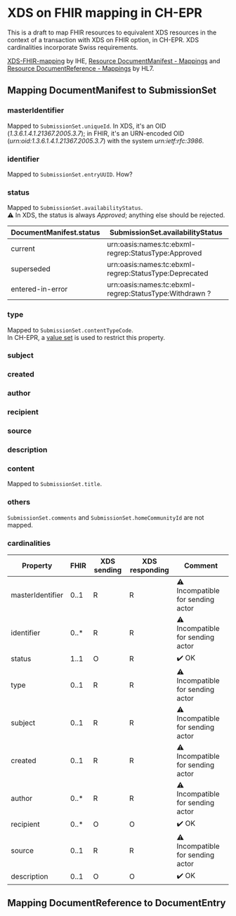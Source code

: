 # XDS on FHIR mapping in CH-EPR

This is a draft to map FHIR resources to equivalent XDS resources in the context of a transaction with XDS on FHIR option, in CH-EPR. XDS cardinalities incorporate Swiss requirements.

[XDS-FHIR-mapping](https://wiki.ihe.net/index.php/XDS-FHIR-mapping "XDS-FHIR-mapping") by IHE, [Resource DocumentManifest - Mappings](https://www.hl7.org/fhir/documentmanifest-mappings.html "Resource DocumentManifest - Mappings") and [Resource DocumentReference - Mappings](https://www.hl7.org/fhir/documentreference-mappings.html "Resource DocumentReference - Mappings") by HL7.

## Mapping DocumentManifest to SubmissionSet

### masterIdentifier
Mapped to `SubmissionSet.uniqueId`. In XDS, it's an OID (*1.3.6.1.4.1.21367.2005.3.7*); in FHIR, it's an URN-encoded OID (*urn:oid:1.3.6.1.4.1.21367.2005.3.7*) with the system *urn:ietf:rfc:3986*.

### identifier
Mapped to `SubmissionSet.entryUUID`. How?<br>

### status
Mapped to `SubmissionSet.availabilityStatus`.<br>
:warning: In XDS, the status is always *Approved*; anything else should be rejected.

| DocumentManifest.status | SubmissionSet.availabilityStatus |
| ------------ | ------------ |
| current | urn:oasis:names:tc:ebxml-regrep:StatusType:Approved |
| superseded | urn:oasis:names:tc:ebxml-regrep:StatusType:Deprecated |
| entered-in-error | urn:oasis:names:tc:ebxml-regrep:StatusType:Withdrawn ? |

### type
Mapped to `SubmissionSet.contentTypeCode`.<br> In CH-EPR, a [value set](http://fhir.ch/ig/ch-epr-term/ValueSet-SubmissionSet.contentTypeCode.html) is used to restrict this property.

### subject

### created

### author

### recipient

### source

### description

### content
Mapped to `SubmissionSet.title`.

### others
`SubmissionSet.comments` and `SubmissionSet.homeCommunityId` are not mapped.

### cardinalities

| Property | FHIR | XDS sending | XDS responding | Comment |
| ------------ | ------------ | ------------ | ------------ | ------------ |
| masterIdentifier | 0..1 | R | R | :warning: Incompatible for sending actor |
| identifier | 0..*	| R | R | :warning: Incompatible for sending actor |
| status | 1..1 | O | R | :heavy_check_mark: OK |
| type | 0..1 | R | R | :warning: Incompatible for sending actor |
| subject | 0..1 | R | R | :warning: Incompatible for sending actor |
| created | 0..1 | R | R | :warning: Incompatible for sending actor |
| author | 0..*	| R | R | :warning: Incompatible for sending actor |
| recipient | 0..* | O | O | :heavy_check_mark: OK |
| source | 0..1 | R | R | :warning: Incompatible for sending actor |
| description | 0..1 | O | O | :heavy_check_mark: OK |

## Mapping DocumentReference to DocumentEntry
